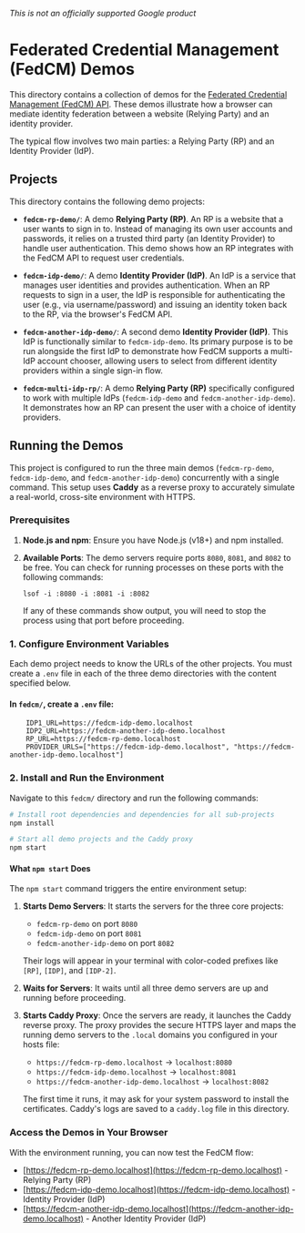 *This is not an officially supported Google product*

# Federated Credential Management (FedCM) Demos

This directory contains a collection of demos for the [Federated Credential Management (FedCM) API](https://developer.chrome.com/docs/privacy-sandbox/fedcm/). These demos illustrate how a browser can mediate identity federation between a website (Relying Party) and an identity provider.

The typical flow involves two main parties: a Relying Party (RP) and an Identity Provider (IdP).

## Projects

This directory contains the following demo projects:

*   **`fedcm-rp-demo/`**: A demo **Relying Party (RP)**. An RP is a website that a user wants to sign in to. Instead of managing its own user accounts and passwords, it relies on a trusted third party (an Identity Provider) to handle user authentication. This demo shows how an RP integrates with the FedCM API to request user credentials.

*   **`fedcm-idp-demo/`**: A demo **Identity Provider (IdP)**. An IdP is a service that manages user identities and provides authentication. When an RP requests to sign in a user, the IdP is responsible for authenticating the user (e.g., via username/password) and issuing an identity token back to the RP, via the browser's FedCM API.

*   **`fedcm-another-idp-demo/`**: A second demo **Identity Provider (IdP)**. This IdP is functionally similar to `fedcm-idp-demo`. Its primary purpose is to be run alongside the first IdP to demonstrate how FedCM supports a multi-IdP account chooser, allowing users to select from different identity providers within a single sign-in flow.

*   **`fedcm-multi-idp-rp/`**: A demo **Relying Party (RP)** specifically configured to work with multiple IdPs (`fedcm-idp-demo` and `fedcm-another-idp-demo`). It demonstrates how an RP can present the user with a choice of identity providers.

## Running the Demos

This project is configured to run the three main demos (`fedcm-rp-demo`, `fedcm-idp-demo`, and `fedcm-another-idp-demo`) concurrently with a single command. This setup uses **Caddy** as a reverse proxy to accurately simulate a real-world, cross-site environment with HTTPS.

### Prerequisites

1.  **Node.js and npm**: Ensure you have Node.js (v18+) and npm installed.
2.  **Available Ports**: The demo servers require ports `8080`, `8081`, and `8082` to be free. You can check for running processes on these ports with the following commands:
       
        lsof -i :8080 -i :8081 -i :8082

    If any of these commands show output, you will need to stop the process using that port before proceeding.


### 1. Configure Environment Variables

Each demo project needs to know the URLs of the other projects. You must create a `.env` file in each of the three demo directories with the content specified below.

#### In **`fedcm/`**, create a `.env` file:

```
    IDP1_URL=https://fedcm-idp-demo.localhost
    IDP2_URL=https://fedcm-another-idp-demo.localhost
    RP_URL=https://fedcm-rp-demo.localhost
    PROVIDER_URLS=["https://fedcm-idp-demo.localhost", "https://fedcm-another-idp-demo.localhost"]
```

### 2. Install and Run the Environment

Navigate to this `fedcm/` directory and run the following commands:

```bash
# Install root dependencies and dependencies for all sub-projects
npm install
```

```bash
# Start all demo projects and the Caddy proxy
npm start
```

#### What `npm start` Does

The `npm start` command triggers the entire environment setup:

1.  **Starts Demo Servers**: It starts the servers for the three core projects:
    *   `fedcm-rp-demo` on port `8080`
    *   `fedcm-idp-demo` on port `8081`
    *   `fedcm-another-idp-demo` on port `8082`

    Their logs will appear in your terminal with color-coded prefixes like `[RP]`, `[IDP]`, and `[IDP-2]`.

2.  **Waits for Servers**: It waits until all three demo servers are up and running before proceeding.

3.  **Starts Caddy Proxy**: Once the servers are ready, it launches the Caddy reverse proxy. The proxy provides the secure HTTPS layer and maps the running demo servers to the `.local` domains you configured in your hosts file:
    *   `https://fedcm-rp-demo.localhost` → `localhost:8080`
    *   `https://fedcm-idp-demo.localhost` → `localhost:8081`
    *   `https://fedcm-another-idp-demo.localhost` → `localhost:8082`

    The first time it runs, it may ask for your system password to install the certificates. Caddy's logs are saved to a `caddy.log` file in this directory.

### Access the Demos in Your Browser

With the environment running, you can now test the FedCM flow:
   *   [https://fedcm-rp-demo.localhost](https://fedcm-rp-demo.localhost) - Relying Party (RP)
   *   [https://fedcm-idp-demo.localhost](https://fedcm-idp-demo.localhost) - Identity Provider (IdP)
   *   [https://fedcm-another-idp-demo.localhost](https://fedcm-another-idp-demo.localhost) - Another Identity Provider (IdP)
